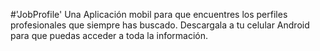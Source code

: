#'JobProfile'
Una Aplicación mobil para que encuentres los perfiles profesionales que siempre has buscado. Descargala a tu celular Android para que puedas acceder a toda la información.